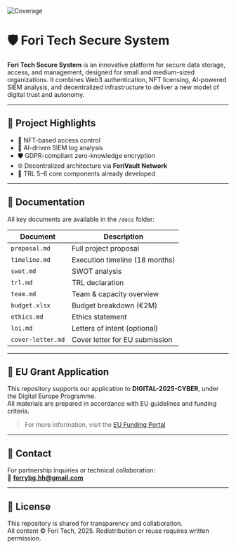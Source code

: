![Coverage](https://img.shields.io/endpoint?url=https://gist.githubusercontent.com/forrybg/8641775d690ef6a381b09072c8301436/raw/coverage-badge.json)

# 🛡️ Fori Tech Secure System

**Fori Tech Secure System** is an innovative platform for secure data storage, access, and management, designed for small and medium-sized organizations. It combines Web3 authentication, NFT licensing, AI-powered SIEM analysis, and decentralized infrastructure to deliver a new model of digital trust and autonomy.

---

## 🚀 Project Highlights

- 🔐 NFT-based access control
- 🧠 AI-driven SIEM log analysis
- 🛡️ GDPR-compliant zero-knowledge encryption
- 🌐 Decentralized architecture via **ForiVault Network**
- 🧱 TRL 5–6 core components already developed

---

## 📁 Documentation

All key documents are available in the `/docs` folder:

| Document              | Description                                |
|-----------------------|--------------------------------------------|
| `proposal.md`         | Full project proposal                      |
| `timeline.md`         | Execution timeline (18 months)             |
| `swot.md`             | SWOT analysis                              |
| `trl.md`              | TRL declaration                            |
| `team.md`             | Team & capacity overview                   |
| `budget.xlsx`         | Budget breakdown (€2M)                     |
| `ethics.md`           | Ethics statement                           |
| `loi.md`              | Letters of intent (optional)               |
| `cover-letter.md`     | Cover letter for EU submission             |

---

## 📌 EU Grant Application

This repository supports our application to **DIGITAL-2025-CYBER**, under the Digital Europe Programme.  
All materials are prepared in accordance with EU guidelines and funding criteria.

> For more information, visit the [EU Funding Portal](https://ec.europa.eu/info/funding-tenders/opportunities/portal/screen/programmes/digital)

---

## 🤝 Contact

For partnership inquiries or technical collaboration:  
📧 **forrybg.hh@gmail.com**

---

## 📜 License

This repository is shared for transparency and collaboration.  
All content © Fori Tech, 2025. Redistribution or reuse requires written permission.
